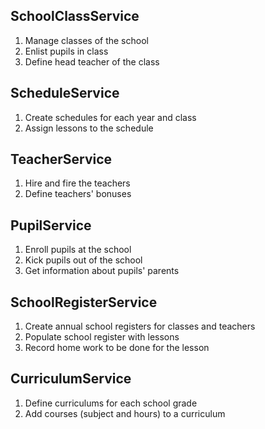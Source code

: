 ## SchoolClassService
1. Manage classes of the school 
2. Enlist pupils in class
3. Define head teacher of the class
## ScheduleService
1. Create schedules for each year and class
2. Assign lessons to the schedule
## TeacherService
1. Hire and fire the teachers
2. Define teachers' bonuses
## PupilService
1. Enroll pupils at the school
2. Kick pupils out of the school
3. Get information about pupils' parents
## SchoolRegisterService
1. Create annual school registers for classes and teachers
2. Populate school register with lessons
3. Record home work to be done for the lesson
## CurriculumService
1. Define curriculums for each school grade
2. Add courses (subject and hours) to a curriculum